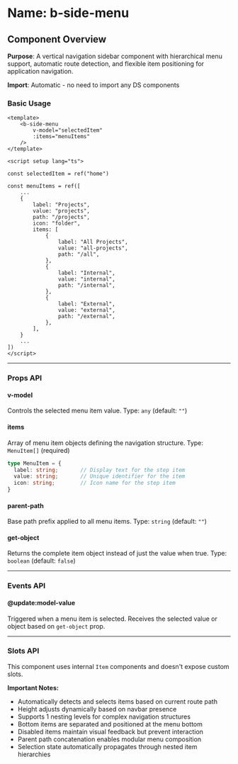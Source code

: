 # Name: b-side-menu
## Component Overview

**Purpose**: A vertical navigation sidebar component with hierarchical menu support, automatic route detection, and flexible item positioning for application navigation.

**Import**: Automatic - no need to import any DS components

### Basic Usage

```vue
<template>
    <b-side-menu 
        v-model="selectedItem"
        :items="menuItems"
    />
</template>

<script setup lang="ts">

const selectedItem = ref("home")

const menuItems = ref([
    ...
    {
        label: "Projects",
        value: "projects",
        path: "/projects",
        icon: "folder",
        items: [
            {
                label: "All Projects",
                value: "all-projects",
                path: "/all",
            },
            {
                label: "Internal",
                value: "internal",
                path: "/internal",
            },
            {
                label: "External",
                value: "external",
                path: "/external",
            },
        ],
    }
    ...
])
</script>
```

---

### Props API

#### v-model
Controls the selected menu item value. Type: `any` (default: `""`)

#### items
Array of menu item objects defining the navigation structure. Type: `MenuItem[]` (required)

```typescript
type MenuItem = {
  label: string;       // Display text for the step item
  value: string;       // Unique identifier for the item
  icon: string;        // Icon name for the step item
}
```

#### parent-path
Base path prefix applied to all menu items. Type: `string` (default: `""`)

#### get-object
Returns the complete item object instead of just the value when true. Type: `boolean` (default: `false`)

---

### Events API

#### @update:model-value
Triggered when a menu item is selected. Receives the selected value or object based on `get-object` prop.

---

### Slots API

This component uses internal `Item` components and doesn't expose custom slots.

**Important Notes:**
- Automatically detects and selects items based on current route path
- Height adjusts dynamically based on navbar presence
- Supports 1 nesting levels for complex navigation structures
- Bottom items are separated and positioned at the menu bottom
- Disabled items maintain visual feedback but prevent interaction
- Parent path concatenation enables modular menu composition
- Selection state automatically propagates through nested item hierarchies